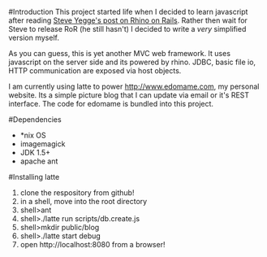#Introduction
This project started life when I decided to learn javascript after reading <a href="http://steve-yegge.blogspot.com/2007/06/rhino-on-rails.html">Steve Yegge's post on Rhino on Rails</a>. Rather then wait for Steve to release RoR (he still hasn't) I decided to write a _very_ simplified version myself.

As you can guess, this is yet another MVC web framework. It uses javascript on the server side and its powered by rhino. JDBC, basic file io, HTTP communication are exposed via host objects.

I am currently using latte to power <http://www.edomame.com>, my personal website. Its a simple picture blog that I can update via email or it's REST interface. The code for edomame is bundled into this project.

#Dependencies
* \*nix OS
* imagemagick
* JDK 1.5+
* apache ant

#Installing latte
1. clone the respository from github!
1. in a shell, move into the root directory
1. shell>ant
1. shell>./latte run scripts/db.create.js
1. shell>mkdir public/blog
1. shell>./latte start debug
1. open http://localhost:8080 from a browser!
